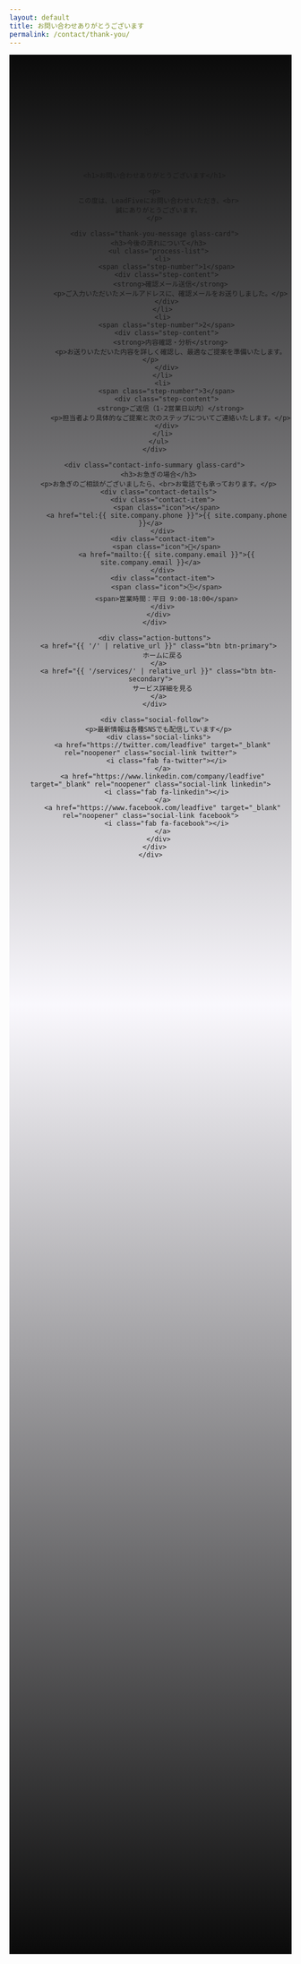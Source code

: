 ```yaml
---
layout: default
title: お問い合わせありがとうございます
permalink: /contact/thank-you/
---
```


<section class="thank-you-section">
  <div class="container">
    <div class="thank-you-container">
      <div class="thank-you-icon">
        ✅
      </div>
      
      <h1>お問い合わせありがとうございます</h1>
      
      <p>
        この度は、LeadFiveにお問い合わせいただき、<br>
        誠にありがとうございます。
      </p>
      
      <div class="thank-you-message glass-card">
        <h3>今後の流れについて</h3>
        <ul class="process-list">
          <li>
            <span class="step-number">1</span>
            <div class="step-content">
              <strong>確認メール送信</strong>
              <p>ご入力いただいたメールアドレスに、確認メールをお送りしました。</p>
            </div>
          </li>
          <li>
            <span class="step-number">2</span>
            <div class="step-content">
              <strong>内容確認・分析</strong>
              <p>お送りいただいた内容を詳しく確認し、最適なご提案を準備いたします。</p>
            </div>
          </li>
          <li>
            <span class="step-number">3</span>
            <div class="step-content">
              <strong>ご返信（1-2営業日以内）</strong>
              <p>担当者より具体的なご提案と次のステップについてご連絡いたします。</p>
            </div>
          </li>
        </ul>
      </div>
      
      <div class="contact-info-summary glass-card">
        <h3>お急ぎの場合</h3>
        <p>お急ぎのご相談がございましたら、<br>お電話でも承っております。</p>
        <div class="contact-details">
          <div class="contact-item">
            <span class="icon">📞</span>
            <a href="tel:{{ site.company.phone }}">{{ site.company.phone }}</a>
          </div>
          <div class="contact-item">
            <span class="icon">📧</span>
            <a href="mailto:{{ site.company.email }}">{{ site.company.email }}</a>
          </div>
          <div class="contact-item">
            <span class="icon">🕒</span>
            <span>営業時間：平日 9:00-18:00</span>
          </div>
        </div>
      </div>
      
      <div class="action-buttons">
        <a href="{{ '/' | relative_url }}" class="btn btn-primary">
          ホームに戻る
        </a>
        <a href="{{ '/services/' | relative_url }}" class="btn btn-secondary">
          サービス詳細を見る
        </a>
      </div>
      
      <div class="social-follow">
        <p>最新情報は各種SNSでも配信しています</p>
        <div class="social-links">
          <a href="https://twitter.com/leadfive" target="_blank" rel="noopener" class="social-link twitter">
            <i class="fab fa-twitter"></i>
          </a>
          <a href="https://www.linkedin.com/company/leadfive" target="_blank" rel="noopener" class="social-link linkedin">
            <i class="fab fa-linkedin"></i>
          </a>
          <a href="https://www.facebook.com/leadfive" target="_blank" rel="noopener" class="social-link facebook">
            <i class="fab fa-facebook"></i>
          </a>
        </div>
      </div>
    </div>
  </div>
</section>

<style>
.thank-you-section {
  padding: 6rem 0;
  background: linear-gradient(to bottom, #0a0a0a, rgba(139, 92, 246, 0.03), #0a0a0a);
  min-height: 80vh;
}

.thank-you-container {
  max-width: 800px;
  margin: 0 auto;
  text-align: center;
}

.thank-you-icon {
  font-size: 4rem;
  margin-bottom: 2rem;
  animation: bounceIn 0.8s ease-out;
}

@keyframes bounceIn {
  0% {
    opacity: 0;
    transform: scale(0.3);
  }
  50% {
    opacity: 1;
    transform: scale(1.05);
  }
  70% {
    transform: scale(0.9);
  }
  100% {
    opacity: 1;
    transform: scale(1);
  }
}

.thank-you-container h1 {
  color: #8b5cf6;
  font-size: 2.5rem;
  margin-bottom: 1.5rem;
}

.thank-you-container > p {
  color: #d1d5db;
  font-size: 1.1rem;
  line-height: 1.6;
  margin-bottom: 3rem;
}

.thank-you-message,
.contact-info-summary {
  margin-bottom: 2rem;
  padding: 2rem;
  text-align: left;
}

.thank-you-message h3,
.contact-info-summary h3 {
  color: #8b5cf6;
  font-size: 1.25rem;
  margin-bottom: 1.5rem;
  text-align: center;
}

.process-list {
  list-style: none;
  padding: 0;
}

.process-list li {
  display: flex;
  align-items: flex-start;
  margin-bottom: 2rem;
  padding: 1rem;
  background: rgba(139, 92, 246, 0.05);
  border-radius: 10px;
  border-left: 3px solid #8b5cf6;
}

.step-number {
  flex-shrink: 0;
  width: 2rem;
  height: 2rem;
  background: #8b5cf6;
  color: white;
  border-radius: 50%;
  display: flex;
  align-items: center;
  justify-content: center;
  font-weight: bold;
  margin-right: 1rem;
}

.step-content strong {
  color: #fff;
  display: block;
  margin-bottom: 0.5rem;
}

.step-content p {
  color: #d1d5db;
  margin: 0;
  line-height: 1.5;
}

.contact-details {
  display: flex;
  flex-direction: column;
  gap: 1rem;
}

.contact-item {
  display: flex;
  align-items: center;
  gap: 1rem;
  color: #d1d5db;
}

.contact-item .icon {
  font-size: 1.2rem;
  width: 1.5rem;
  text-align: center;
}

.contact-item a {
  color: #8b5cf6;
  text-decoration: none;
}

.contact-item a:hover {
  text-decoration: underline;
}

.action-buttons {
  display: flex;
  gap: 1rem;
  justify-content: center;
  margin: 3rem 0;
  flex-wrap: wrap;
}

.social-follow {
  margin-top: 3rem;
  padding-top: 2rem;
  border-top: 1px solid rgba(255, 255, 255, 0.1);
}

.social-follow p {
  color: #9ca3af;
  margin-bottom: 1rem;
}

.social-links {
  display: flex;
  justify-content: center;
  gap: 1rem;
}

.social-link {
  width: 3rem;
  height: 3rem;
  background: rgba(139, 92, 246, 0.1);
  border: 1px solid rgba(139, 92, 246, 0.2);
  border-radius: 50%;
  display: flex;
  align-items: center;
  justify-content: center;
  color: #8b5cf6;
  text-decoration: none;
  transition: all 0.3s ease;
}

.social-link:hover {
  background: #8b5cf6;
  color: white;
  transform: translateY(-2px);
}

.social-link.twitter:hover { background: #1da1f2; }
.social-link.linkedin:hover { background: #0077b5; }
.social-link.facebook:hover { background: #1877f2; }

@media (max-width: 768px) {
  .thank-you-container h1 {
    font-size: 2rem;
  }
  
  .process-list li {
    flex-direction: column;
    text-align: center;
  }
  
  .step-number {
    margin: 0 auto 1rem auto;
  }
  
  .action-buttons {
    flex-direction: column;
    align-items: center;
  }
  
  .action-buttons .btn {
    width: 100%;
    max-width: 300px;
  }
  
  .contact-details {
    text-align: center;
  }
}

@media (max-width: 480px) {
  .thank-you-section {
    padding: 4rem 0;
  }
  
  .thank-you-message,
  .contact-info-summary {
    padding: 1.5rem;
  }
  
  .thank-you-icon {
    font-size: 3rem;
  }
}
</style>